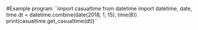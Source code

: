 #Example program
´´import casualtime
from datetime import datetime, date, time
dt = datetime.combine(date(2018, 1, 15), time(8))
print(casualtime.get_casualtime(dt))´´
